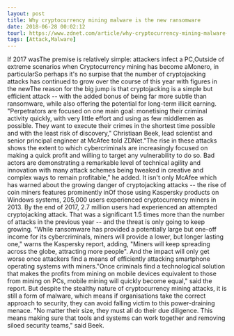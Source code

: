 ```yaml
---
layout: post
title: Why cryptocurrency mining malware is the new ransomware
date: 2018-06-28 00:02:12
tourl: https://www.zdnet.com/article/why-cryptocurrency-mining-malware-is-the-new-ransomware/
tags: [Attack,Malware]
---
```

If 2017 wasThe premise is relatively simple: attackers infect a PC,Outside of extreme scenarios when Cryptocurrency mining has become aMonero, in particularSo perhaps it's no surpise that the number of cryptojacking attacks has continued to grow over the course of this year with figures in the newThe reason for the big jump is that cryptojacking is a simple but efficient attack -- with the added bonus of being far more subtle than ransomware, while also offering the potential for long-term illicit earning. "Perpetrators are focused on one main goal: monetising their criminal activity quickly, with very little effort and using as few middlemen as possible. They want to execute their crimes in the shortest time possible and with the least risk of discovery," Christiaan Beek, lead scientist and senior principal engineer at McAfee told ZDNet."The rise in these attacks shows the extent to which cybercriminals are increasingly focused on making a quick profit and willing to target any vulnerability to do so. Bad actors are demonstrating a remarkable level of technical agility and innovation with many attack schemes being tweaked in creative and complex ways to remain profitable," he added. It isn't only McAfee which has warned about the growing danger of cryptojacking attacks -- the rise of coin miners features prominently inOf those using Kaspersky products on Windows systems, 205,000 users experienced cryptocurrency miners in 2013. By the end of 2017, 2.7 million users had experienced an attempted cryptojacking attack. That was a significant 1.5 times more than the number of attacks in the previous year -- and the threat is only going to keep growing. "While ransomware has provided a potentially large but one-off income for its cybercriminals, miners will provide a lower, but longer lasting one," warns the Kaspersky report, adding, "Miners will keep spreading across the globe, attracting more people". And the impact will only get worse once attackers find a means of efficiently attacking smartphone operating systems with miners."Once criminals find a technological solution that makes the profits from mining on mobile devices equivalent to those from mining on PCs, mobile mining will quickly become equal," said the report. But despite the stealthy nature of cryptocurrency mining attacks, it is still a form of malware, which means if organisations take the correct approach to security, they can avoid falling victim to this power-draining menace. "No matter their size, they must all do their due diligence. This means making sure that tools and systems can work together and removing siloed security teams," said Beek.